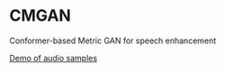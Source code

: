 # CMGAN
Conformer-based Metric GAN for speech enhancement

[Demo of audio samples](https://ruizhecao96.github.io/) 
